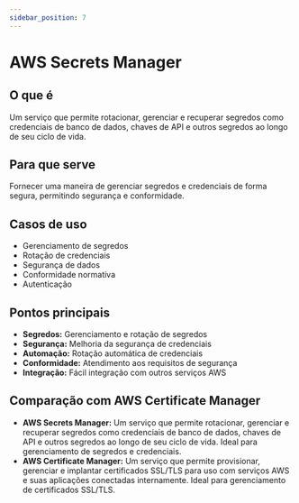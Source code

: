 ```yaml
---
sidebar_position: 7
---
```


# AWS Secrets Manager

## O que é
Um serviço que permite rotacionar, gerenciar e recuperar segredos como credenciais de banco de dados, chaves de API e outros segredos ao longo de seu ciclo de vida.

## Para que serve
Fornecer uma maneira de gerenciar segredos e credenciais de forma segura, permitindo segurança e conformidade.

## Casos de uso
- Gerenciamento de segredos
- Rotação de credenciais
- Segurança de dados
- Conformidade normativa
- Autenticação

## Pontos principais
- **Segredos:** Gerenciamento e rotação de segredos
- **Segurança:** Melhoria da segurança de credenciais
- **Automação:** Rotação automática de credenciais
- **Conformidade:** Atendimento aos requisitos de segurança
- **Integração:** Fácil integração com outros serviços AWS

## Comparação com AWS Certificate Manager
- **AWS Secrets Manager:** Um serviço que permite rotacionar, gerenciar e recuperar segredos como credenciais de banco de dados, chaves de API e outros segredos ao longo de seu ciclo de vida. Ideal para gerenciamento de segredos e credenciais.
- **AWS Certificate Manager:** Um serviço que permite provisionar, gerenciar e implantar certificados SSL/TLS para uso com serviços AWS e suas aplicações conectadas internamente. Ideal para gerenciamento de certificados SSL/TLS. 